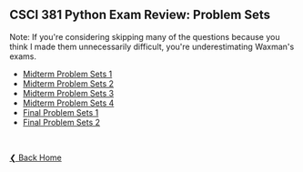 
## CSCI 381 Python Exam Review: Problem Sets

  Note: If you're considering skipping many of the questions because you think I made them unnecessarily difficult, you're underestimating Waxman's exams.

  - [Midterm Problem Sets 1](review/midterm-problem-sets1)
  - [Midterm Problem Sets 2](review/midterm-problem-sets2)
  - [Midterm Problem Sets 3](review/midterm-problem-sets3)
  - [Midterm Problem Sets 4](review/midterm-problem-sets4)
  - [Final Problem Sets 1](review/final-problem-sets1)
  - [Final Problem Sets 2](review/final-problem-sets2)

&nbsp;

[❮ Back Home](../)
